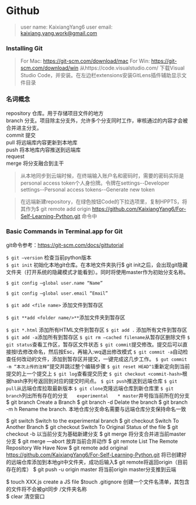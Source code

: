 # Github

> user name: KaixiangYang6
> user email: kaixiang.yang.work@gmail.com

### Installing Git


> For Mac: https://git-scm.com/download/mac
> For Win: https://git-scm.com/download/win
> 从https://code.visualstudio.com/ 下载Visual Studio Code，并安装。在左边栏extensions安装GitLens插件辅助显示文件目录


### 名词概念
repository  仓库。用于存储项目文件的地方  
branch		分支。项目除主分支外，允许多个分支同时工作，审核通过的内容才会被合并进主分支。  
commit 提交  
pull 将远端库内容更新到本地库  
push 将本地库内容推送到远端库  
request  
merge 将分支融合到主干  
> 从本地同步到云端时候，在终端输入账户名和密码时，需要的密码实际是personal access token个人身份牌。令牌在settings--Developer settings--Personal access tokens--Generate new token  

> 在远端新建repository，在绿色按钮Code的下拉选项里，复制HPPTS，将其作为$ git remote add origin https://github.com/KaixiangYang6/For-Self-Learning-Python.git 命令中


### Basic Commands in Terminal.app for Git
git命令参考：https://git-scm.com/docs/gittutorial

`$ git —version` 				检查当前python版本  
`$ git init` 						初始化本地git仓库。在本地文件夹执行$ git init之后，会出现git隐藏文件夹（打开系统的隐藏模式才能看到）。同时将使用master作为初始分支名称。  

`$ git config —global user.name “Name”`

`$ git config —global user.email “Email”`

`$ git add <file name>` 添加文件到暂存区

`$ git **add <folder name/>**`添加文件夹到暂存区

`$ git *.html`		添加所有HTML文件到暂存区
`$ git add .`	    添加所有文件到暂存区
`$ git add -a`添加所有到暂存区
`$ git rm —cached filename`从暂存区删除文件
`$ git status`查看工作区，暂存区文件状态
`$ git commit`提交修改。提交后可以直接按I去修改命名，然后按Esc，再输入:wq退出修改模式
`$ git commit -a`自动检查任何改动的文件，添加到暂存区并提交，一键完成这几步工作。
`$ gut commit -m “本次上传的注释”`提交并跳过整个编辑步骤
`$ git reset HEAD^1`重新定向到当前提交的上一个提交上
`$ git log`查看提交历史
`$ git checkout <commit-hash>`根据hash序列号返回到对应的提交时间点。
`$ git push`推送到远端仓库
`$ git pull`从远端仓库拉取最新版本
`$ git clone`克隆远端仓库到新仓库里
`$ git branch`列出所有存在的分支
`	experimental`
`	* master`井号指当前所在的分支
$ git branch <name>			Create a Branch
$ git branch -d <name>		Delate the branch
$ git branch -m h<name>		Rename the branch. 本地仓库分支命名需要与远端仓库分支保持命名一致

$ git switch <experimental>	Switch to the experimental branch
$ git checkout <branch name>	Switch To Another Branch
$ git checkout <file name>	Switch To Original Status of the file
$ git checkout -b <branch name>	以当前分支为基础新建分支
$ git merge <branch name> 	将分支合并进当前master分支
$ git merge —abort			放弃当前合并动作
$ git remote					List The Remote Repository We Have Now
$ git remote add original https://github.com/KaixiangYang6/For-Self-Learning-Python.git 将已创建好的远端仓库添加到本地git中文件夹，成功后输入$ git remote将返回origin（目前存在的库）
$ git push -u origin master	将当前origin master分支推到云端



$ touch XXX.js	create a JS file
$touch .gitignore				创建一个文件名清单，其包含的文件将不会被git同步
	/文件夹名称	
$ clear			清空窗口


